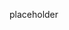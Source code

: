 placeholder


<!---

- 👋 Hi, I’m @richardbenedikt
- 👀 I’m interested in web development, primary with python
- 🌱 I’m currently learning react
- 💞️ I’m looking to collaborate on open source projects

richardbenedikt/richardbenedikt is a ✨ special ✨ repository because its `README.md` (this file) appears on your GitHub profile.
You can click the Preview link to take a look at your changes.
--->
